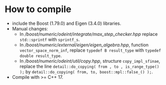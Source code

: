 
How to compile
=====
- include the Boost (1.79.0) and Eigen (3.4.0) libraries.
- Manual changes:
    * In _/boost/numeric/odeint/integrate/max_step_checker.hpp_ replace ```std::sprintf``` with ```sprintf_s```.
    * In _/boost/numeric/external/eigen/eigen_algebra.hpp_, function ```vector_space_norm_inf```,
      replace ```typedef B result_type``` with ```typedef double result_type```.
    * In _/boost/numeric/odeint/util/copy.hpp_, structure ```copy_impl_sfinae```,
      replace the line ```detail::do_copying( from , to , is_range_type() );``` by
      ```detail::do_copying( from, to, boost::mpl::false_() );```.
- Compile with >= C++ 17.

